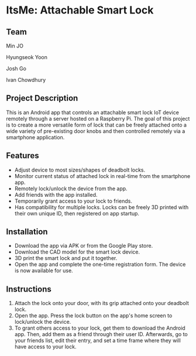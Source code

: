 # ItsMe: Attachable Smart Lock 

## Team

Min JO

Hyungseok Yoon

Josh Go

Ivan Chowdhury

## Project Description

This is an Android app that controls an attachable smart lock IoT device remotely through a server hosted on a Raspberry Pi. The goal of this project is to create a more versatile form of lock that can be freely attached onto a wide variety of pre-existing door knobs and then controlled remotely via a smartphone application.

## Features
- Adjust device to most sizes/shapes of deadbolt locks.
- Monitor current status of attached lock in real-time from the smartphone app.
- Remotely lock/unlock the device from the app.
- Add friends with the app installed.
- Temporarily grant access to your lock to friends.
- Has compatibility for multiple locks. Locks can be freely 3D printed with their own unique ID, then registered on app startup.

## Installation
- Download the app via APK or from the Google Play store.
- Download the CAD model for the smart lock device.
- 3D print the smart lock and put it together.
- Open the app and complete the one-time registration form. The device is now available for use.

## Instructions
1. Attach the lock onto your door, with its grip attached onto your deadbolt lock.
2. Open the app. Press the lock button on the app's home screen to lock/unlock the device.
3. To grant others access to your lock, get them to download the Android app. Then, add them as a friend through their user ID. Afterwards, go to your friends list, edit their entry, and set a time frame where they will have access to your lock.  
